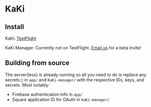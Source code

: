 # KaKi

## Install

KaKi: [TestFlight](https://testflight.apple.com/join/r9NrXT0v)

KaKi Manager: Currently not on TestFlight. [Email us](mailto:devinwmui@gmail.com) for a beta invite!

## Building from source
The server(less) is already running so all you need to do is replace any secrets `🤫` in `app/` and `KaKi-manager/` with the respective IDs, keys, and secrets. Most notably:
* Firebase authentication info in `app/`
* Square application ID for OAuth in `KaKi-manager/`
